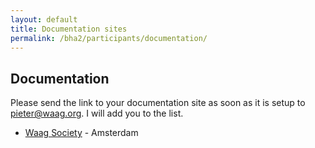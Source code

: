 ```yaml
---
layout: default
title: Documentation sites
permalink: /bha2/participants/documentation/
---
```


## Documentation

Please send the link to your documentation site as soon as it is setup to pieter@waag.org. I will add you to the list.

* [Waag Society](http://www.waag.org) - Amsterdam
